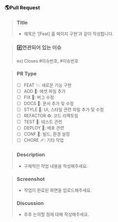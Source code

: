 ### 🌎Pull Request
> ### Title
> * 제목은 '[Feat] 홈 페이지 구현'과 같이 작성합니다.

> ### #️⃣연관되어 있는 이슈
> ex) Closes #이슈번호, #이슈번호

> ### PR Type
  > - [ ] FEAT :sparkles:: 새로운 기능 구현
  > - [ ] ADD :bento:: 에셋 파일 추가
  > - [ ] FIX :bug:: 버그 수정
  > - [ ] DOCS :memo:: 문서 추가 및 수정
  > - [ ] STYLE :lipstick:: UI, 스타일 관련 파일 추가 및 수정
  > - [ ] REFACTOR :recycle:: 코드 리팩토링
  > - [ ] TEST :clown_face:: 테스트 관련
  > - [ ] DEPLOY :rocket:: 배포 관련
  > - [ ] CONF :green_heart:: 빌드, 환경 설정
  > - [ ] CHORE :adhesive_bandage:: 기타 작업

> ### Description
> * 구체적인 작업 내용을 작성해주세요.

> ### Screenshot
> * 작업이 완료된 화면을 업로드해주세요.
> ### Discussion
> * 추후 논의할 점에 대해 작성해주세요.
